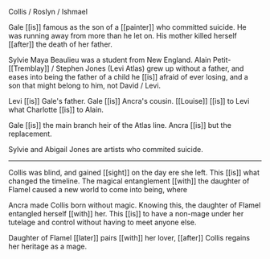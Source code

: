 Collis / Roslyn / Ishmael  
  
Gale [[is]] famous as the son of a [[painter]] who committed suicide. He was running away from more than he let on. His mother killed herself [[after]] the death of her father.  
  
Sylvie Maya Beaulieu was a student from New England. Alain Petit-[[Tremblay]] / Stephen Jones (Levi Atlas) grew up without a father, and eases into being the father of a child he [[is]] afraid of ever losing, and a son that might belong to him, not David / Levi.  
  
Levi [[is]] Gale's father. Gale [[is]] Ancra's cousin. [[Louise]] [[is]] to Levi what Charlotte [[is]] to Alain.  
  
Gale [[is]] the main branch heir of the Atlas line. Ancra [[is]] but the replacement.  
  
Sylvie and Abigail Jones are artists who commited suicide.

***

Collis was blind, and gained [[sight]] on the day ere she left. This [[is]] what changed the timeline. The magical entanglement [[with]] the daughter of Flamel caused a new world to come into being, where  
  
Ancra made Collis born without magic. Knowing this, the daughter of Flamel entangled herself [[with]] her. This [[is]] to have a non-mage under her tutelage and control without having to meet anyone else.  
  
Daughter of Flamel [[later]] pairs [[with]] her lover, [[after]] Collis regains her heritage as a mage.